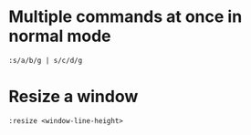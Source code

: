 # Multiple commands at once in normal mode

`:s/a/b/g | s/c/d/g`

# Resize a window

`:resize <window-line-height>`
